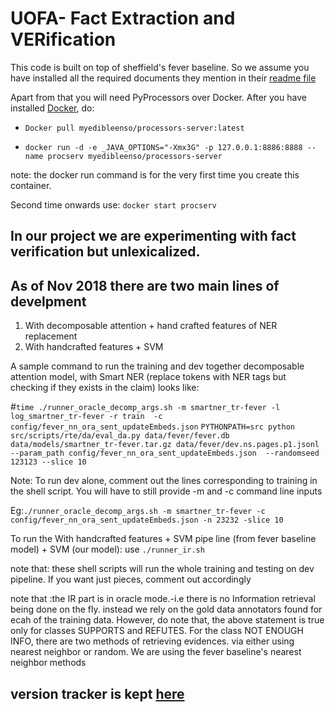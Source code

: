 
# UOFA- Fact Extraction and VERification

This code is built on top of sheffield's fever baseline. So we assume you have installed all the required documents they mention in their [readme file](https://github.com/sheffieldnlp/fever-baselines)


Apart from that you will need PyProcessors over Docker. After you have installed [Docker](https://www.docker.com/), do:


- `Docker pull myedibleenso/processors-server:latest`

- `docker run -d -e _JAVA_OPTIONS="-Xmx3G" -p 127.0.0.1:8886:8888 --name procserv myedibleenso/processors-server`

note: the docker run command is for the very first time you create this container. 

Second time onwards use: `docker start procserv`




## In our project we are experimenting with fact verification but unlexicalized.
## As of Nov 2018 there are two main lines of develpment
1. With decomposable attention + hand crafted features of NER replacement
2. With handcrafted features + SVM


A sample command to run the training and dev together decomposable attention model, with Smart NER (replace tokens with NER tags but checking if they exists in the claim) looks like:

#`time ./runner_oracle_decomp_args.sh -m smartner_tr-fever -l log_smartner_tr-fever -r train  -c config/fever_nn_ora_sent_updateEmbeds.json`
`PYTHONPATH=src python src/scripts/rte/da/eval_da.py data/fever/fever.db data/models/smartner_tr-fever.tar.gz data/fever/dev.ns.pages.p1.jsonl --param_path config/fever_nn_ora_sent_updateEmbeds.json  --randomseed 123123 --slice 10`


Note: To run dev alone, comment out the lines corresponding to training in the shell script. You will have to still provide -m and -c command line inputs

Eg:`./runner_oracle_decomp_args.sh -m smartner_tr-fever -c config/fever_nn_ora_sent_updateEmbeds.json -n 23232 -slice 10`

To run the With handcrafted features + SVM pipe line (from fever baseline model) + SVM (our model): use `./runner_ir.sh`

note that: these shell scripts will run the whole training and testing on dev pipeline. If you want just pieces, comment out accordingly
    
note that :the IR part is in oracle mode.-i.e there is no Information retrieval being done on the fly. instead we rely on the gold data annotators found for ecah of the training data. However, do note that, the above statement is true only for classes SUPPORTS and REFUTES. For the class NOT ENOUGH INFO, there are two methods of retrieving evidences. via either using nearest neighbor or random. We are using the fever baseline's nearest neighbor methods


## version tracker is kept [here](https://github.com/mithunpaul08/fever-baselines/blob/master/versions.md)